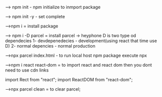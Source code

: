--> npm init - npm initialize to inmport package

--> npm init -y - set complete

-->npm i = install package

--> npm i -D parcel = install parcel -> heyphone D is two type od dependecies 
 1- devdepenedecies - development(using react that time use D)
 2- normal depencies - normal production


 -->npx parcel index.html - to run local host
 npm package execute npx

 -->npm i react react-dom = to import react and react dom then you dont need to use cdn links 

 import Rect from "react";
 import ReactDOM from "react-dom";


 -->npx parcel clean = to clear parcel;